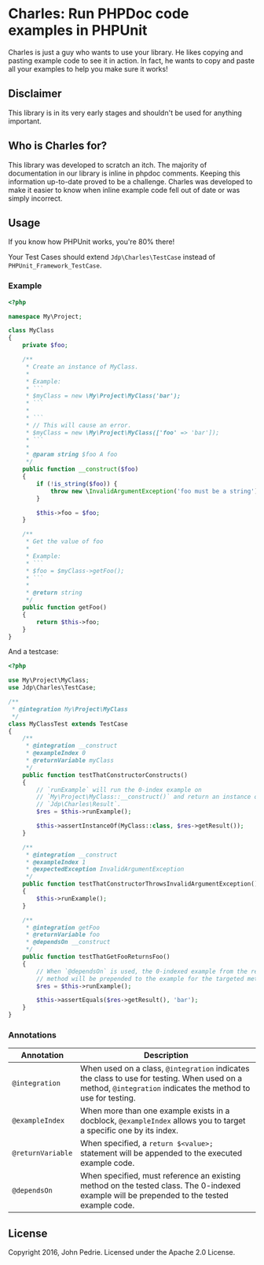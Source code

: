 # Charles: Run PHPDoc code examples in PHPUnit

Charles is just a guy who wants to use your library. He likes copying and
pasting example code to see it in action. In fact, he wants to copy and paste
all your examples to help you make sure it works!

## Disclaimer

This library is in its very early stages and shouldn't be used for anything
important.

## Who is Charles for?

This library was developed to scratch an itch. The majority of documentation in
our library is inline in phpdoc comments. Keeping this information up-to-date
proved to be a challenge. Charles was developed to make it easier to know when
inline example code fell out of date or was simply incorrect.

## Usage

If you know how PHPUnit works, you're 80% there!

Your Test Cases should extend `Jdp\Charles\TestCase` instead
of `PHPUnit_Framework_TestCase`.

### Example

````php
<?php

namespace My\Project;

class MyClass
{
    private $foo;

    /**
     * Create an instance of MyClass.
     *
     * Example:
     * ```
     * $myClass = new \My\Project\MyClass('bar');
     * ```
     *
     * ```
     * // This will cause an error.
     * $myClass = new \My\Project\MyClass(['foo' => 'bar']);
     * ```
     *
     * @param string $foo A foo
     */
    public function __construct($foo)
    {
        if (!is_string($foo)) {
            throw new \InvalidArgumentException('foo must be a string');
        }

        $this->foo = $foo;
    }

    /**
     * Get the value of foo
     *
     * Example:
     * ```
     * $foo = $myClass->getFoo();
     * ```
     *
     * @return string
     */
    public function getFoo()
    {
        return $this->foo;
    }
}
````

And a testcase:

````php
<?php

use My\Project\MyClass;
use Jdp\Charles\TestCase;

/**
 * @integration My\Project\MyClass
 */
class MyClassTest extends TestCase
{
    /**
     * @integration __construct
     * @exampleIndex 0
     * @returnVariable myClass
     */
    public function testThatConstructorConstructs()
    {
        // `runExample` will run the 0-index example on
        // `My\Project\MyClass::__construct()` and return an instance of
        // `Jdp\Charles\Result`.
        $res = $this->runExample();

        $this->assertInstanceOf(MyClass::class, $res->getResult());
    }

    /**
     * @integration __construct
     * @exampleIndex 1
     * @expectedException InvalidArgumentException
     */
    public function testThatConstructorThrowsInvalidArgumentException()
    {
        $this->runExample();
    }

    /**
     * @integration getFoo
     * @returnVariable foo
     * @dependsOn __construct
     */
    public function testThatGetFooReturnsFoo()
    {
        // When `@dependsOn` is used, the 0-indexed example from the referenced
        // method will be prepended to the example for the targeted method.
        $res = $this->runExample();

        $this->assertEquals($res->getResult(), 'bar');
    }
}
````

### Annotations

| Annotation        | Description                                                                                                                                                                                |
|-------------------|--------------------------------------------------------------------------------------------------------------------------------------------------------------------------------------------|
| `@integration`    | When used on a class, `@integration` indicates the class to use for testing. When used on a method, `@integration` indicates the method to use for testing. |
| `@exampleIndex`   | When more than one example exists in a docblock, `@exampleIndex` allows you to target a specific one by its index.                                                                         |
| `@returnVariable` | When specified, a `return $<value>;` statement will be appended to the executed example code.                                                                                              |
| `@dependsOn`      | When specified, must reference an existing method on the tested class. The 0-indexed example will be prepended to the tested example code.                                                 |

## License

Copyright 2016, John Pedrie. Licensed under the Apache 2.0 License.

